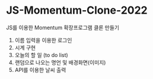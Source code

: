 # JS-Momentum-Clone-2022
JS를 이용한 Momentum 확장프로그램 클론 만들기


1. 이름 입력을 이용한 로그인
2. 시계 구현
3. 오늘의 할 일 (to do list)
4. 랜덤으로 나오는 명언 및 배경화면(이미지)
5. API를 이용한 날씨 출력
